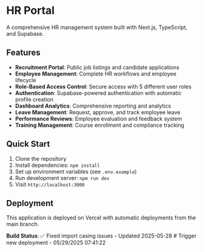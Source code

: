 # HR Portal

A comprehensive HR management system built with Next.js, TypeScript, and Supabase.

## Features

- **Recruitment Portal**: Public job listings and candidate applications
- **Employee Management**: Complete HR workflows and employee lifecycle
- **Role-Based Access Control**: Secure access with 5 different user roles
- **Authentication**: Supabase-powered authentication with automatic profile creation
- **Dashboard Analytics**: Comprehensive reporting and analytics
- **Leave Management**: Request, approve, and track employee leave
- **Performance Reviews**: Employee evaluation and feedback system
- **Training Management**: Course enrollment and compliance tracking

## Quick Start

1. Clone the repository
2. Install dependencies: `npm install`
3. Set up environment variables (see `.env.example`)
4. Run development server: `npm run dev`
5. Visit `http://localhost:3000`

## Deployment

This application is deployed on Vercel with automatic deployments from the main branch.

**Build Status**: ✅ Fixed import casing issues - Updated 2025-05-28 #   T r i g g e r   n e w   d e p l o y m e n t   -   0 5 / 2 9 / 2 0 2 5   0 7 : 4 1 : 2 2  
 